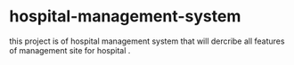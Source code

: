 # hospital-management-system
this project is of hospital management system that will dercribe all features of management site for hospital .
